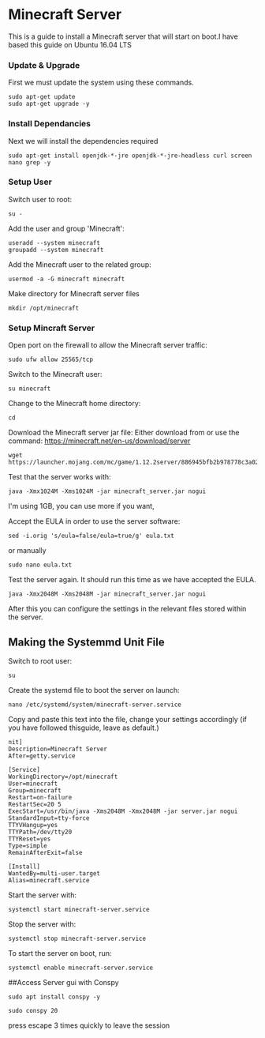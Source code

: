 # Minecraft Server

This is a guide to install a Minecraft server that will start on boot.I have based this guide on Ubuntu 16.04 LTS

### Update & Upgrade

First we must update the system using these commands.
```
sudo apt-get update
sudo apt-get upgrade -y
```
### Install Dependancies

Next we will install the dependencies required
```
sudo apt-get install openjdk-*-jre openjdk-*-jre-headless curl screen nano grep -y
```

### Setup User

Switch user to root:
```
su -
```
Add the user and group 'Minecraft':
```
useradd --system minecraft
groupadd --system minecraft
```

Add the Minecraft user to the related group:
```
usermod -a -G minecraft minecraft
```

Make directory for Minecraft server files
```
mkdir /opt/minecraft
```

### Setup Mincraft Server

Open port on the firewall to allow the Minecraft server traffic:
```
sudo ufw allow 25565/tcp
```

Switch to the Minecraft user:
```
su minecraft
```

Change to the Minecraft home directory:
```
cd
```

Download the Minecraft server jar file:
Either download from or use the command: https://minecraft.net/en-us/download/server
```
wget https://launcher.mojang.com/mc/game/1.12.2server/886945bfb2b978778c3a0288fd7fab09d315b25f/server.jar 
```

Test that the server works with:
```
java -Xmx1024M -Xms1024M -jar minecraft_server.jar nogui
```
I'm using 1GB, you can use more if you want,

Accept the EULA in order to use the server software:
```
sed -i.orig 's/eula=false/eula=true/g' eula.txt
```
or manually
```
sudo nano eula.txt
```

Test the server again. It should run this time as we have accepted the EULA.
```
java -Xmx2048M -Xms2048M -jar minecraft_server.jar nogui
```

After this you can configure the settings in the relevant files stored within the server.

## Making the Systemmd Unit File

Switch to root user:
```
su
```

Create the systemd file to boot the server on launch:
```
nano /etc/systemd/system/minecraft-server.service
```

Copy and paste this text into the file, change your settings accordingly (if you have followed thisguide, leave as default.)

```
nit]
Description=Minecraft Server
After=getty.service

[Service]
WorkingDirectory=/opt/minecraft
User=minecraft
Group=minecraft
Restart=on-failure
RestartSec=20 5
ExecStart=/usr/bin/java -Xms2048M -Xmx2048M -jar server.jar nogui
StandardInput=tty-force
TTYVHangup=yes
TTYPath=/dev/tty20
TTYReset=yes
Type=simple
RemainAfterExit=false

[Install]
WantedBy=multi-user.target
Alias=minecraft.service
```
Start the server with:
```
systemctl start minecraft-server.service
```
Stop the server with:
```
systemctl stop minecraft-server.service
```
To start the server on boot, run:
```
systemctl enable minecraft-server.service
```

##Access Server gui with Conspy 
```
sudo apt install conspy -y
```
```
sudo conspy 20
```
press escape 3 times quickly to leave the session
